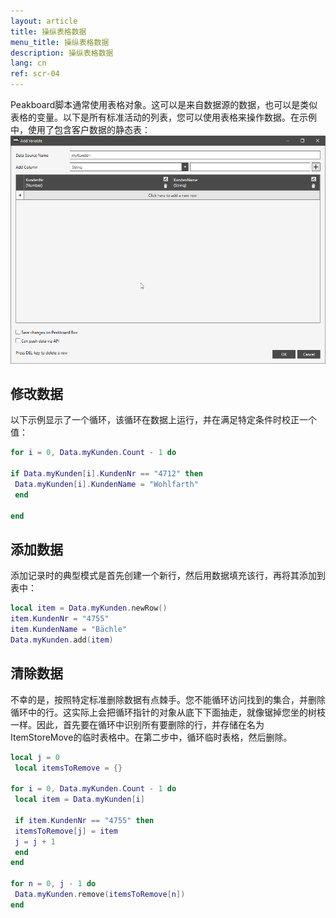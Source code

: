 ```yaml
---
layout: article
title: 操纵表格数据
menu_title: 操纵表格数据
description: 操纵表格数据
lang: cn
ref: scr-04
---
```

Peakboard脚本通常使用表格对象。这可以是来自数据源的数据，也可以是类似表格的变量。以下是所有标准活动的列表，您可以使用表格来操作数据。在示例中，使用了包含客户数据的静态表：
![image_1](/assets/images/scripting/table-2/ScriptingTabellendatenManipulieren.png)

## 修改数据
以下示例显示了一个循环，该循环在数据上运行，并在满足特定条件时校正一个值：

```lua
for i = 0, Data.myKunden.Count - 1 do

if Data.myKunden[i].KundenNr == "4712" then
 Data.myKunden[i].KundenName = "Wohlfarth"
 end

end
```
## 添加数据
添加记录时的典型模式是首先创建一个新行，然后用数据填充该行，再将其添加到表中：

```lua
local item = Data.myKunden.newRow()
item.KundenNr = "4755"
item.KundenName = "Bächle"
Data.myKunden.add(item)
```
## 清除数据
不幸的是，按照特定标准删除数据有点棘手。您不能循环访问找到的集合，并删除循环中的行。这实际上会把循环指针的对象从底下下面抽走，就像锯掉您坐的树枝一样。因此，首先要在循环中识别所有要删除的行，并存储在名为ItemStoreMove的临时表格中。在第二步中，循环临时表格，然后删除。

```lua
local j = 0
 local itemsToRemove = {}

for i = 0, Data.myKunden.Count - 1 do
 local item = Data.myKunden[i]

 if item.KundenNr == "4755" then
 itemsToRemove[j] = item
 j = j + 1
 end
end

for n = 0, j - 1 do
 Data.myKunden.remove(itemsToRemove[n])
end
```

